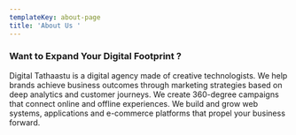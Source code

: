 ```yaml
---
templateKey: about-page
title: 'About Us '
---
```

### Want to Expand Your Digital Footprint ?

Digital Tathaastu  is a digital agency made of creative technologists. We help brands achieve business outcomes through marketing strategies based on deep analytics and customer journeys. We create 360-degree campaigns that connect online and offline experiences. We build and grow web systems, applications and e-commerce platforms that propel your business forward.

###
